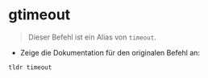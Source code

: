 # gtimeout

> Dieser Befehl ist ein Alias von `timeout`.

- Zeige die Dokumentation für den originalen Befehl an:

`tldr timeout`

